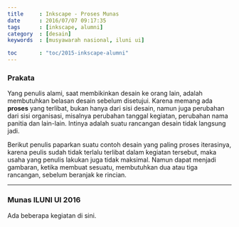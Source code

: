 ```yaml
---
title     : Inkscape - Proses Munas
date      : 2016/07/07 09:17:35
tags      : [inkscape, alumni]
category  : [desain]
keywords  : [musyawarah nasional, iluni ui]

toc       : "toc/2015-inkscape-alumni"
---
```


### Prakata

Yang penulis alami, saat membikinkan desain ke orang lain,
adalah membutuhkan belasan desain sebelum disetujui.
Karena memang ada **proses** yang terlibat,
bukan hanya dari sisi desain, namun juga perubahan dari sisi organisasi,
misalnya perubahan tanggal kegiatan, perubahan nama panitia dan lain-lain.
Intinya adalah suatu rancangan desain tidak langsung jadi.

Berikut penulis paparkan suatu contoh desain yang paling proses iterasinya,
karena peulis sudah tidak terlalu terlibat dalam kegiatan tersebut,
maka usaha yang penulis lakukan juga tidak maksimal.
Namun dapat menjadi gambaran, ketika membuat sesuatu,
membutuhkan dua atau tiga rancangan, sebelum beranjak ke rincian.

-- -- --

### Munas ILUNI UI 2016

Ada beberapa kegiatan di sini.

####
